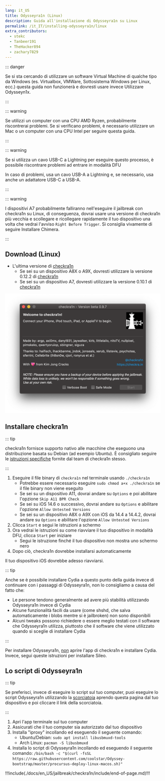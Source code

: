 ```yaml
---
lang: it_US
title: Odysseyra1n (Linux)
description: Guida all'installazione di Odysseyra1n su Linux
permalink: /it_IT/installing-odysseyra1n/linux
extra_contributors:
  - stekc
  - Tanbeer191
  - TheHacker894
  - zachary7829
---
```


::: danger

Se si sta cercando di utilizzare un software Virtual Machine di qualche tipo da Windows (es. Virtualbox, VMWare, Sottosistema Windows per Linux, ecc.) questa guida non funzionerà e dovresti usare invece <router-link to="/using-odysseyn1x">Utilizzare Odysseyn1x</router-link>.

:::

::: warning

Se utilizzi un computer con una CPU AMD Ryzen, probabilmente riscontrerai problemi. Se si verificano problemi, è necessario utilizzare un Mac o un computer con una CPU Intel per seguire questa guida.

:::

::: warning

Se si utilizza un cavo USB-C a Lightning per eseguire questo processo, è possibile riscontrare problemi ad entrare in modalità DFU

In caso di problemi, usa un cavo USB-A a Lightning e, se necessario, usa anche un adattatore USB-C a USB-A.

:::

::: warning

I dispositivi A7 probabilmente falliranno nell'eseguire il jailbreak con checkra1n su Linux, di conseguenza, dovrai usare una versione di checkra1n più vecchia e scollegare e ricollegare rapidamente il tuo dispositivo una volta che vedrai l'avviso `Right Before Trigger`. Si consiglia vivamente di seguire <router-link to="/installing-chimera">Installare Chimera</router-link>.

:::

## Download (Linux)

- L'ultima versione di [checkra1n](https://checkra.in)
  - Se sei su un dispositivo A8X o A9X, dovresti utilizzare la versione 0.12.2 di [checkra1n](https://checkra.in/releases/0.12.2-beta#all-downloads)
  - Se sei su un dispositivo A7, dovresti utilizzare la versione 0.10.1 di [checkra1n](https://checkra.in/releases/0.10.1-beta#all-downloads)

![Uno screenshot dell'applicazione checkra1n](/assets/images/checkra1n.png)

## Installare checkra1n

::: tip

checkra1n fornisce supporto nativo alle macchine che eseguono una distribuzione basata su Debian (ad esempio Ubuntu). È consigliato seguire le [istruzioni specifiche](https://checkra.in/linux) fornite dal team di checkra1n stesso.

:::

1. Eseguire il file binary di `checkra1n` nel terminale usando `./checkra1n`
   - Potrebbe essere necessario eseguire `sudo chmod a+x ./checkra1n` se il file binary non viene eseguito
   - Se sei su un dispositivo A11, dovrai andare su `Options` e poi abilitare l'opzione `Skip A11 BPR Check`
   - Se sei su iOS 14.6 o successivo, dovrai andare su `Options` e abilitare l'opzione `Allow Untested Versions`
   - Se sei su un dispositivo A8X o A9X con iOS da 14.4 a 14.4.2, dovrai andare su `Options` e abilitare l'opzione `Allow Untested Versions`
2. Clicca `Start` e segui le istruzioni a schermo
3. Ora vedrai le istruzioni su come riavviare il tuo dispositivo in <router-link to="/faq/#what-is-dfu-mode">modalità DFU</router-link>, clicca `Start` per iniziare
   - Segui le istruzione finché il tuo dispositivo non mostra uno schermo nero
4. Dopo ciò, checkra1n dovrebbe installarsi automaticamente

Il tuo dispositivo iOS dovrebbe adesso riavviarsi.

<!--Will probably make this better later on but this will work for now-->

::: tip

Anche se è possibile installare Cydia a questo punto della guida invece di continuare con i passaggi di Odysseyra1n, non lo consigliamo a causa del fatto che:

- Le persone tendono generalmente ad avere più stabilità utilizzando Odysseyra1n invece di Cydia
- Alcune funzionalità facili da usare (come shshd, che salva automaticamente i blobs mentre si è jailbroken) non sono disponibili
- Alcuni tweaks possono richiedere o essere meglio testati con il software che Odysseyra1n utilizza, piuttosto che il software che viene utilizzato quando si sceglie di installare Cydia

:::

Per installare Odysseyra1n, <u>non</u> aprire l'app di checkra1n e installare Cydia. Invece, segui queste istruzioni per installare Sileo.

## Lo script di Odysseyra1n

::: tip

Se preferisci, invece di eseguire lo script sul tuo computer, puoi eseguire lo script Odysseyra1n utilizzando la [scorciatoia](https://www.icloud.com/shortcuts/8d4e206d568d4aadb624b2a6191a3771) aprendo questa pagina dal tuo dispositivo e poi cliccare il link della scorciatoia.

:::

1. Apri l'app terminale sul tuo computer
2. Assicurati che il tuo computer sia autorizzato dal tuo dispositivo
3. Installa "iproxy" incollando ed eseguendo il seguente comando:
   - Ubuntu/Debian: `sudo apt install libusbmuxd-tools`
   - Arch Linux: `pacman -S libusbmuxd`
4. Installa lo script di Odysseyra1n incollando ed eseguendo il seguente comando: `/bin/bash -c "$(curl -fsSL https://raw.githubusercontent.com/coolstar/Odyssey-bootstrap/master/procursus-deploy-linux-macos.sh)"`

!!!include(./docs/en_US/jailbreak/checkra1n/include/end-of-page.md)!!!
